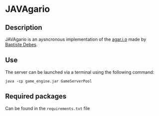 # JAVAgario

## Description

JAVAgario is an aysncronous implementation of the [agar.i.o](https://agar.io) made by [Baptiste Debes](https://github.com/misterguick).

## Use

The server can be launched via a terminal using the following command:
```  
java -cp game_engine.jar GameServerPool
```
## Required packages

Can be found in the `requirements.txt` file

